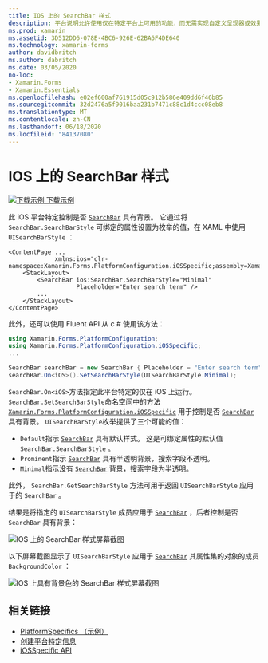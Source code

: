 ```yaml
---
title: IOS 上的 SearchBar 样式
description: 平台说明允许使用仅在特定平台上可用的功能，而无需实现自定义呈现器或效果。 本文介绍如何使用特定于 iOS 平台的来控制 SearchBar 是否具有背景。
ms.prod: xamarin
ms.assetid: 3D512DD6-078E-4BC6-926E-62BA6F4DE640
ms.technology: xamarin-forms
author: davidbritch
ms.author: dabritch
ms.date: 03/05/2020
no-loc:
- Xamarin.Forms
- Xamarin.Essentials
ms.openlocfilehash: e02ef600af761915d05c912b586e409dd6f46b85
ms.sourcegitcommit: 32d2476a5f9016baa231b7471c88c1d4ccc08eb8
ms.translationtype: MT
ms.contentlocale: zh-CN
ms.lasthandoff: 06/18/2020
ms.locfileid: "84137080"
---
```

# <a name="searchbar-style-on-ios"></a>IOS 上的 SearchBar 样式

[![下载示例](~/media/shared/download.png) 下载示例](https://docs.microsoft.com/samples/xamarin/xamarin-forms-samples/userinterface-platformspecifics)

此 iOS 平台特定控制是否 [`SearchBar`](xref:Xamarin.Forms.SearchBar) 具有背景。 它通过将 `SearchBar.SearchBarStyle` 可绑定的属性设置为枚举的值，在 XAML 中使用 `UISearchBarStyle` ：

```xaml
<ContentPage ...
             xmlns:ios="clr-namespace:Xamarin.Forms.PlatformConfiguration.iOSSpecific;assembly=Xamarin.Forms.Core">
    <StackLayout>
        <SearchBar ios:SearchBar.SearchBarStyle="Minimal"
                   Placeholder="Enter search term" />
        ...
    </StackLayout>
</ContentPage>
```

此外，还可以使用 Fluent API 从 c # 使用该方法：

```csharp
using Xamarin.Forms.PlatformConfiguration;
using Xamarin.Forms.PlatformConfiguration.iOSSpecific;
...

SearchBar searchBar = new SearchBar { Placeholder = "Enter search term" };
searchBar.On<iOS>().SetSearchBarStyle(UISearchBarStyle.Minimal);
```

`SearchBar.On<iOS>`方法指定此平台特定的仅在 iOS 上运行。 `SearchBar.SetSearchBarStyle`命名空间中的方法 [`Xamarin.Forms.PlatformConfiguration.iOSSpecific`](xref:Xamarin.Forms.PlatformConfiguration.iOSSpecific) 用于控制是否 [`SearchBar`](xref:Xamarin.Forms.SearchBar) 具有背景。 `UISearchBarStyle`枚举提供了三个可能的值：

- `Default`指示 [`SearchBar`](xref:Xamarin.Forms.SearchBar) 具有默认样式。 这是可绑定属性的默认值 `SearchBar.SearchBarStyle` 。
- `Prominent`指示 [`SearchBar`](xref:Xamarin.Forms.SearchBar) 具有半透明背景，搜索字段不透明。
- `Minimal`指示没有 [`SearchBar`](xref:Xamarin.Forms.SearchBar) 背景，搜索字段为半透明。

此外， `SearchBar.GetSearchBarStyle` 方法可用于返回 `UISearchBarStyle` 应用于的 `SearchBar` 。

结果是将指定的 `UISearchBarStyle` 成员应用于 [`SearchBar`](xref:Xamarin.Forms.SearchBar) ，后者控制是否 `SearchBar` 具有背景：

![IOS 上的 SearchBar 样式屏幕截图](searchbar-style-images/searchbar-styles.png "IOS 上的 SearchBar 样式")

以下屏幕截图显示了 `UISearchBarStyle` 应用于 [`SearchBar`](xref:Xamarin.Forms.SearchBar) 其属性集的对象的成员 `BackgroundColor` ：

![IOS 上具有背景色的 SearchBar 样式屏幕截图](searchbar-style-images/searchbar-background-styles.png "IOS 上带有背景色的 SearchBar 样式")

## <a name="related-links"></a>相关链接

- [PlatformSpecifics （示例）](https://docs.microsoft.com/samples/xamarin/xamarin-forms-samples/userinterface-platformspecifics)
- [创建平台特定信息](~/xamarin-forms/platform/platform-specifics/index.md#creating-platform-specifics)
- [iOSSpecific API](xref:Xamarin.Forms.PlatformConfiguration.iOSSpecific)
